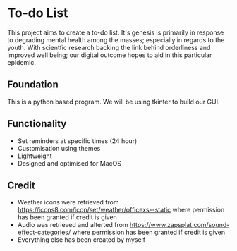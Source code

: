 # To-do List

This project aims to create a to-do list. It's genesis is primarily in response to degrading mental health among the masses; especially in regards to the youth. With scientfic research backing the link behind orderliness and improved well being; our digital outcome hopes to aid in this particular epidemic. 

## Foundation
This is a python based program. We will be using tkinter to build our GUI.

## Functionality
* Set reminders at specific times (24 hour)
* Customisation using themes
* Lightweight 
* Designed and optimised for MacOS

## Credit
* Weather icons were retrieved from https://icons8.com/icon/set/weather/officexs--static where permission has been granted if credit is given
* Audio was retrieved and alterted from https://www.zapsplat.com/sound-effect-categories/ where permission has been granted if credit is given
* Everything else has been created by myself
